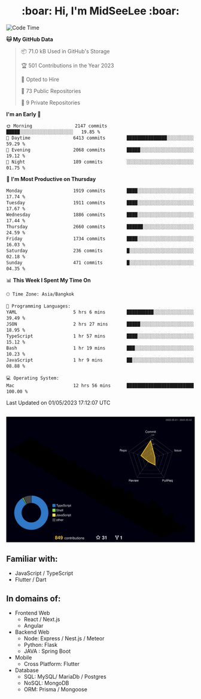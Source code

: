 <h1 align="center"> :boar: Hi, I'm MidSeeLee :boar:</h1>
 
<!--START_SECTION:waka-->
![Code Time](http://img.shields.io/badge/Code%20Time-561%20hrs%2045%20mins-blue)

**🐱 My GitHub Data** 

> 📦 71.0 kB Used in GitHub's Storage 
 > 
> 🏆 501 Contributions in the Year 2023
 > 
> 💼 Opted to Hire
 > 
> 📜 73 Public Repositories 
 > 
> 🔑 9 Private Repositories 
 > 
**I'm an Early 🐤** 

```text
🌞 Morning                2147 commits        █████░░░░░░░░░░░░░░░░░░░░   19.85 % 
🌆 Daytime                6413 commits        ███████████████░░░░░░░░░░   59.29 % 
🌃 Evening                2068 commits        █████░░░░░░░░░░░░░░░░░░░░   19.12 % 
🌙 Night                  189 commits         ░░░░░░░░░░░░░░░░░░░░░░░░░   01.75 % 
```
📅 **I'm Most Productive on Thursday** 

```text
Monday                   1919 commits        ████░░░░░░░░░░░░░░░░░░░░░   17.74 % 
Tuesday                  1911 commits        ████░░░░░░░░░░░░░░░░░░░░░   17.67 % 
Wednesday                1886 commits        ████░░░░░░░░░░░░░░░░░░░░░   17.44 % 
Thursday                 2660 commits        ██████░░░░░░░░░░░░░░░░░░░   24.59 % 
Friday                   1734 commits        ████░░░░░░░░░░░░░░░░░░░░░   16.03 % 
Saturday                 236 commits         █░░░░░░░░░░░░░░░░░░░░░░░░   02.18 % 
Sunday                   471 commits         █░░░░░░░░░░░░░░░░░░░░░░░░   04.35 % 
```


📊 **This Week I Spent My Time On** 

```text
🕑︎ Time Zone: Asia/Bangkok

💬 Programming Languages: 
YAML                     5 hrs 6 mins        ██████████░░░░░░░░░░░░░░░   39.49 % 
JSON                     2 hrs 27 mins       █████░░░░░░░░░░░░░░░░░░░░   18.95 % 
TypeScript               1 hr 57 mins        ████░░░░░░░░░░░░░░░░░░░░░   15.12 % 
Bash                     1 hr 19 mins        ███░░░░░░░░░░░░░░░░░░░░░░   10.23 % 
JavaScript               1 hr 9 mins         ██░░░░░░░░░░░░░░░░░░░░░░░   08.88 % 

💻 Operating System: 
Mac                      12 hrs 56 mins      █████████████████████████   100.00 % 
```


 Last Updated on 01/05/2023 17:12:07 UTC
<!--END_SECTION:waka-->

##

![](./profile-3d-contrib/profile-night-rainbow.svg)

## Familiar with:
- JavaScript / TypeScript
- Flutter / Dart

## In domains of:
- Frontend Web
  - React / Next.js
  - Angular
- Backend Web
  - Node: Express / Nest.js / Meteor
  - Python: Flask
  - JAVA : Spring Boot
- Mobile
  - Cross Platform: Flutter
- Database
  - SQL: MySQL/ MariaDb / Postgres
  - NoSQL: MongoDB
  - ORM: Prisma / Mongoose
